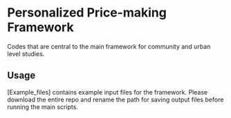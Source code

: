 # Personalized Price-making Framework

Codes that are central to the main framework for community and urban level studies.

## Usage

[Example_files] contains example input files for the framework. Please download the entire repo and rename the path for saving output files before running the main scripts.

